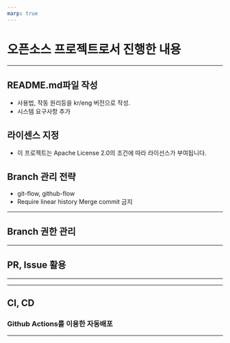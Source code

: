 ```yaml
---
marp: true
---
```


# 오픈소스 프로젝트로서 진행한 내용

---

## README.md파일 작성

- 사용법, 작동 원리등을 kr/eng 버전으로 작성.
- 시스템 요구사항 추가

## 라이센스 지정

- 이 프로젝트는 Apache License 2.0의 조건에 따라 라이선스가 부여됩니다.

## Branch 관리 전략

- git-flow, github-flow
- Require linear history
  Merge commit 금지

---

## Branch 권한 관리

---

## PR, Issue 활용

---

---

## CI, CD

### Github Actions를 이용한 자동배포

---

##
